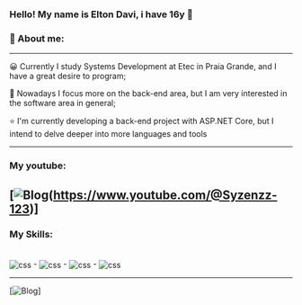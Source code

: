 ### Hello! My name is Elton Davi, i have 16y 👋
### 🫡 About me: 
------
😀 Currently I study Systems Development at Etec in Praia Grande, and I have a great desire to program;

🚀 Nowadays I focus more on the back-end area, but I am very interested in the software area in general;

⭐ I'm currently developing a back-end project with ASP.NET Core, but I intend to delve deeper into more languages ​​and tools

-----
### My youtube: 
[![Blog](https://img.shields.io/badge/Made%20with-Bash-1f425f.svg
)(https://www.youtube.com/@Syzenzz-123)]
--------

### My Skills: 
<div style="display: inline_block"><br/>
<img align="center" alt="css" src="https://img.shields.io/badge/.NET-5C2D91?style=for-the-badge&logo=.net&logoColor=white"/>
-
<img align="center" alt="css" src="https://img.shields.io/badge/C%23-239120?style=for-the-badge&logo=c-sharp&logoColor=white"/>
-
<img align="center" alt="css" src="https://img.shields.io/badge/JavaScript-F7DF1E?style=for-the-badge&logo=javascript&logoColor=black"/>
-
<img align="center" alt="css" src="https://img.shields.io/badge/Vue.js-35495E?style=for-the-badge&logo=vue.js&logoColor=4FC08D"/>

</div>

--------

[![Blog](https://github-readme-stats.vercel.app/api/top-langs/?username=syzenzzw&theme=blue-green)]

